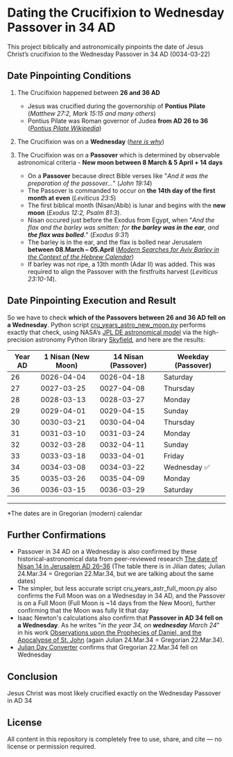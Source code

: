 Dating the Crucifixion to Wednesday Passover in 34 AD
==================================================================

This project biblically and astronomically pinpoints the date of Jesus Christ’s crucifixion to the Wednesday Passover in 34 AD (0034-03-22)


Date Pinpointing Conditions
-----------------------
1. The Crucifixion happened between **26 and 36 AD**
    - Jesus was crucified during the governorship of **Pontius Pilate** (*Matthew 27:2, Mark 15:15 and many others*)
    - Pontius Pilate was Roman governor of Judea **from AD 26 to 36** (*[Pontius Pilate Wikipedia](https://en.wikipedia.org/wiki/Pontius_Pilate#:~:text=Pontius%20Pilate%20%28Latin%3A%20Pontius%20Pilatus%2Cand%20ultimately%20ordered%20his%20crucifixion.)*)

2. The Crucifixion was on a **Wednesday** (*[here is why](https://github.com/TraxData313/crucifixion-date-determination/blob/main/why_crucifiction_was_on_wednesday.md)*)

3. The Crucifixion was on a **Passover** which is determined by observable astronomical criteria - **New moon between 8 March & 5 April + 14 days**
    - On a **Passover** because direct Bible verses like "*And it was the preparation of the passover...*" (*John 19:14*)
    - The Passover is commanded to occur on **the 14th day of the first month at even** (*Leviticus 23:5*)
    - The first biblical month (Nisan/Abib) is lunar and begins with the **new moon** (*Exodus 12:2, Psalm 81:3*).
    - Nisan occured just before the Exodus from Egypt, when "*And the flax and the barley was smitten: for **the barley was in the ear**, and **the flax was bolled**.*" (*Exodus 9:31*)
    - The barley is in the ear, and the flax is bolled near Jerusalem **between 08.March – 05.April** (*[Modern Searches for Aviv Barley in the Context of the Hebrew Calendar](https://jbqnew.jewishbible.org/jbq-past-issues/2017/453/modern-searches-aviv-barley-context-hebrew-calendar/?utm_source=chatgpt.com)*)
    - If barley was not ripe, a 13th month (Adar II) was added. This was required to align the Passover with the firstfruits harvest (*Leviticus 23:10-14*).


Date Pinpointing Execution and Result
----------------
So we have to check **which of the Passovers between 26 and 36 AD fell on a Wednesday**. Python script [cru_years_astro_new_moon.py](https://github.com/TraxData313/crucifixion-date-determination/blob/main/cru_years_astro_new_moon.py) performs exactly that check, using NASA’s [JPL DE astronomical model](https://naif.jpl.nasa.gov/pub/naif/generic_kernels/spk/planets/) via the high-precision astronomy Python library [Skyfield](https://github.com/skyfielders/python-skyfield?utm_source=chatgpt.com), and here are the results:

| Year AD | 1 Nisan (New Moon)     | 14 Nisan (Passover)     | Weekday (Passover) |
|---------|------------------------|--------------------------|---------------------|
| 26      | 0026-04-04             | 0026-04-18               | Saturday            |
| 27      | 0027-03-25             | 0027-04-08               | Thursday            |
| 28      | 0028-03-13             | 0028-03-27               | Monday              |
| 29      | 0029-04-01             | 0029-04-15               | Sunday              |
| 30      | 0030-03-21             | 0030-04-04               | Thursday            |
| 31      | 0031-03-10             | 0031-03-24               | Monday              |
| 32      | 0032-03-28             | 0032-04-11               | Sunday              |
| 33      | 0033-03-18             | 0033-04-01               | Friday              |
| 34      | 0034-03-08             | 0034-03-22               | Wednesday ✅         |
| 35      | 0035-03-26             | 0035-04-09               | Monday              |
| 36      | 0036-03-15             | 0036-03-29               | Saturday            |
---
*The dates are in Gregorian (modern) calendar



Further Confirmations
------------------------
- Passover in 34 AD on a Wednesday is also confirmed by these historical-astronomical data from peer-reviewed research [The date of Nisan 14 in Jerusalem AD 26–36](https://www.researchgate.net/figure/The-date-of-Nisan-14-in-Jerusalem-AD-26-36_tbl1_265114769) (The table there is in Jilian dates; Julian 24.Mar.34 = Gregorian 22.Mar.34, but we are talking about the same dates)
- The simpler, but less accurate script cru_years_astr_full_moon.py also confirms the Full Moon was on a Wednesday in 34 AD, and the Passover is on a Full Moon (Full Moon is ~14 days from the New Moon), further confirming that the Moon was fully lit that day
- Isaac Newton's calculations also confirm that **Passover in AD 34 fell on a Wednesday**. As he writes "*in the year 34, on **wednesday** March 24*" in his work  [Observations upon the Prophecies of Daniel, and the Apocalypse of St. John](https://dn790005.ca.archive.org/0/items/observationsupon16878gut/16878-8.txt) (again Julian 24.Mar.34 = Gregorian 22.Mar.34).
- [Julian Day Converter](https://calendarhome.com/calculate/convert-a-date) confirms that Gregorian 22.Mar.34 fell on Wednesday


Conclusion
-------------
Jesus Christ was most likely crucified exactly on the Wednesday Passover in AD 34


License
-------------
All content in this repository is completely free to use, share, and cite — no license or permission required.
